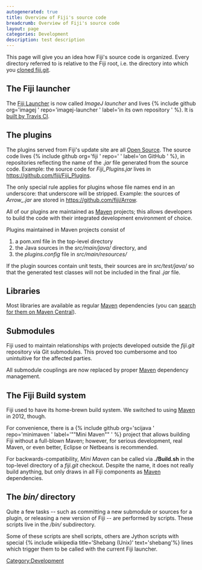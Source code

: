 ```yaml
---
autogenerated: true
title: Overview of Fiji's source code
breadcrumb: Overview of Fiji's source code
layout: page
categories: Development
description: test description
---
```


This page will give you an idea how Fiji's source code is organized. Every directory referred to is relative to the Fiji root, i.e. the directory into which you [cloned fiji.git](Git_mini_howto#Cloning "wikilink").

## The Fiji launcher

The [Fiji Launcher](Fiji_Launcher "wikilink") is now called *ImageJ launcher* and lives {% include github org='imagej ' repo='imagej-launcher ' label='in its own repository ' %}. It is [built by Travis CI](https://travis-ci.org/imagej/imagej-launcher).

## The plugins

The plugins served from Fiji's update site are all [Open Source](Why_Closed-Source_Is_Wrong "wikilink"). The source code lives {% include github org='fiji ' repo=' ' label='on GitHub ' %}, in repositories reflecting the name of the *.jar* file generated from the source code. Example: the source code for *Fiji\_Plugins.jar* lives in https://github.com/fiji/Fiji_Plugins.

The only special rule applies for plugins whose file names end in an underscore: that underscore will be stripped. Example: the sources of *Arrow\_.jar* are stored in https://github.com/fiji/Arrow.

All of our plugins are maintained as [Maven](Maven "wikilink") projects; this allows developers to build the code with their integrated development environment of choice.

Plugins maintained in Maven projects consist of

1.  a pom.xml file in the top-level directory
2.  the Java sources in the *src/main/java/* directory, and
3.  the *plugins.config* file in *src/main/resources/*

If the plugin sources contain unit tests, their sources are in *src/test/java/* so that the generated test classes will not be included in the final *.jar* file.

## Libraries

Most libraries are available as regular [Maven](Maven "wikilink") dependencies (you can [search for them on Maven Central](http://search.maven.org/)).

## Submodules

Fiji used to maintain relationships with projects developed outside the *fiji.git* repository via Git submodules. This proved too cumbersome and too unintuitive for the affected parties.

All submodule couplings are now replaced by proper [Maven](Maven "wikilink") dependency management.

## The Fiji Build system

Fiji used to have its home-brewn build system. We switched to using [Maven](Maven "wikilink") in 2012, though.

For convenience, there is a {% include github org='scijava ' repo='minimaven ' label='""Mini Maven"" ' %} project that allows building Fiji without a full-blown Maven; however, for serious development, real Maven, or even better, Eclipse or Netbeans is recommended.

For backwards-compatibility, *Mini Maven* can be called via **./Build.sh** in the top-level directory of a *fiji.git* checkout. Despite the name, it does not really build anything, but only draws in all Fiji components as [Maven](Maven "wikilink") dependencies.

## The *bin/* directory

Quite a few tasks -- such as committing a new submodule or sources for a plugin, or releasing a new version of Fiji -- are performed by scripts. These scripts live in the *<Fiji-root>/bin/* subdirectory.

Some of these scripts are shell scripts, others are Jython scripts with special {% include wikipedia title='Shebang (Unix)' text='shebang'%} lines which trigger them to be called with the current Fiji launcher.

[Category:Development](Category_Development "wikilink")
